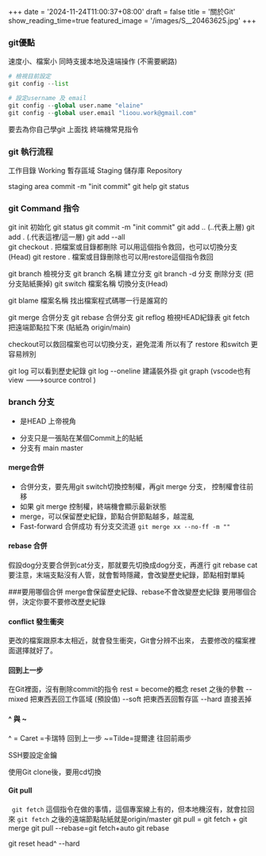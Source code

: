 +++
date = '2024-11-24T11:00:37+08:00'
draft = false
title = '關於Git'
show_reading_time=true
featured_image = '/images/S__20463625.jpg'
+++

### git優點
速度小、檔案小
同時支援本地及遠端操作 (不需要網路)
<!--more-->

```py
# 檢視目前設定
git config --list

# 設定username 及 email
git config --global user.name "elaine"
git config --global user.email "lioou.work@gmail.com"
```

要去為你自己學git 上面找 終端機常見指令

### git 執行流程
工作目錄 Working
暫存區域 Staging
儲存庫 Repository

staging area
commit -m "init commit" 
git help
git status

### git Command 指令
git init    初始化 
git status
git commit -m "init commit" 
git add .. (..代表上層)
git add .  (.代表這裡/這一層) 
git add --all  
git checkout .   把檔案或目錄都刪除 可以用這個指令救回，也可以切換分支(Head)
git restore  .   檔案或目錄刪除也可以用restore這個指令救回

git branch          檢視分支
git branch 名稱      建立分支
git branch -d 分支    刪除分支 (把分支貼紙撕掉)
git switch 檔案名稱  切換分支(Head)


git blame 檔案名稱   找出檔案程式碼哪一行是誰寫的

git merge         合併分支
git rebase        合併分支
git reflog        檢視HEAD紀錄表
git fetch         把遠端節點拉下來 (貼紙為 origin/main)

checkout可以救回檔案也可以切換分支，避免混淆
所以有了 restore 和switch 更容易辨別

git log 可以看到歷史紀錄
git log --oneline
建議裝外掛 git graph
(vscode也有 view --->source control )


### branch 分支
* 是HEAD 上帝視角
- 分支只是一張貼在某個Commit上的貼紙
- 分支有 main master

#### merge合併
- 合併分支，要先用git switch切換控制權，再git merge 分支， 控制權會往前移
- 如果 git merge 控制權，終端機會顯示最新狀態
- merge，可以保留歷史紀錄，節點合併節點越多，越混亂
- Fast-forward 合併成功
有分支交流道 ` git merge xx --no-ff -m "" `


#### rebase 合併
假設dog分支要合併到cat分支，那就要先切換成dog分支，再進行 git rebase cat
要注意，末端支點沒有人管，就會暫時隱藏，會改變歷史紀錄，節點相對單純

###要用哪個合併
merge會保留歷史紀錄、rebase不會改變歷史紀錄
要用哪個合併，決定你要不要修改歷史紀錄

####  conflict 發生衝突
更改的檔案跟原本太相近，就會發生衝突，Git會分辨不出來，
去要修改的檔案裡面選擇就好了。

#### 回到上一步
在Git裡面，沒有刪除commit的指令
rest  = become的概念
reset 之後的參數
 --mixed 把東西丟回工作區域  (預設值)
 --soft  把東西丟回暫存區
 --hard  直接丟掉

#### ^ 與 ~
^ = Caret =卡瑞特  回到上一步
~=Tilde=提爾達     往回前兩步

SSH要設定金鑰

使用Git clone後，要用cd切換

#### Git pull
` git fetch` 這個指令在做的事情，這個專案線上有的，但本地機沒有，就會拉回來
`git fetch` 之後的遠端節點貼紙就是origin/master
git pull = git fetch + git merge
git pull --rebase=git fetch+auto git rebase



<!-- learn git -->
git reset head^ --hard

